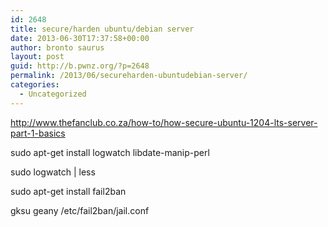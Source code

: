 ```yaml
---
id: 2648
title: secure/harden ubuntu/debian server
date: 2013-06-30T17:37:58+00:00
author: bronto saurus
layout: post
guid: http://b.pwnz.org/?p=2648
permalink: /2013/06/secureharden-ubuntudebian-server/
categories:
  - Uncategorized
---
```

<http://www.thefanclub.co.za/how-to/how-secure-ubuntu-1204-lts-server-part-1-basics>

sudo apt-get install logwatch libdate-manip-perl
  
sudo logwatch | less

sudo apt-get install fail2ban
  
gksu geany /etc/fail2ban/jail.conf